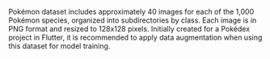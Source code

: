 Pokémon dataset includes approximately 40 images for each of the 1,000 Pokémon species, organized into subdirectories by class. Each image is in PNG format and resized to 128x128 pixels. Initially created for a Pokédex project in Flutter, it is recommended to apply data augmentation when using this dataset for model training.
